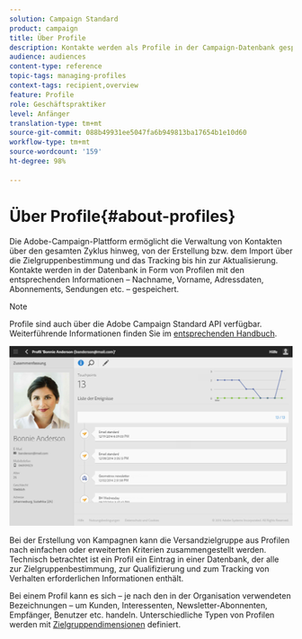 ```yaml
---
solution: Campaign Standard
product: campaign
title: Über Profile
description: Kontakte werden als Profile in der Campaign-Datenbank gespeichert und während ihres gesamten Lebenszyklus aktualisiert.
audience: audiences
content-type: reference
topic-tags: managing-profiles
context-tags: recipient,overview
feature: Profile
role: Geschäftspraktiker
level: Anfänger
translation-type: tm+mt
source-git-commit: 088b49931ee5047fa6b949813ba17654b1e10d60
workflow-type: tm+mt
source-wordcount: '159'
ht-degree: 98%

---
```



# Über Profile{#about-profiles}

Die Adobe-Campaign-Plattform ermöglicht die Verwaltung von Kontakten über den gesamten Zyklus hinweg, von der Erstellung bzw. dem Import über die Zielgruppenbestimmung und das Tracking bis hin zur Aktualisierung. Kontakte werden in der Datenbank in Form von Profilen mit den entsprechenden Informationen – Nachname, Vorname, Adressdaten, Abonnements, Sendungen etc. – gespeichert.

>[!NOTE]
>
>Profile sind auch über die Adobe Campaign Standard API verfügbar. Weiterführende Informationen finden Sie im [entsprechenden Handbuch](../../api/using/retrieving-profiles.md).

![](assets/marketing_history.png)

Bei der Erstellung von Kampagnen kann die Versandzielgruppe aus Profilen nach einfachen oder erweiterten Kriterien zusammengestellt werden. Technisch betrachtet ist ein Profil ein Eintrag in einer Datenbank, der alle zur Zielgruppenbestimmung, zur Qualifizierung und zum Tracking von Verhalten erforderlichen Informationen enthält.

Bei einem Profil kann es sich – je nach den in der Organisation verwendeten Bezeichnungen – um Kunden, Interessenten, Newsletter-Abonnenten, Empfänger, Benutzer etc. handeln. Unterschiedliche Typen von Profilen werden mit [Zielgruppendimensionen](../../automating/using/query.md#targeting-dimensions-and-resources) definiert.
